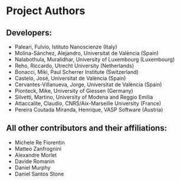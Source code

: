 Project Authors
===============

## Developers:

* Paleari, Fulvio, Istituto Nanoscienze (Italy)
* Molina-Sánchez, Alejandro, Universitat de València (Spain)
* Nalabothula, Muralidhar, University of Luxembourg (Luxembourg)
* Reho, Riccardo, Utrecht University (Netherlands)
* Bonacci, Miki, Paul Scherrer Institute (Switzerland)
* Castelo, José, Universitat de València (Spain)
* Cervantes-Villanueva, Jorge, Universitat de València (Spain)
* Pionteck, Mike, University of Giessen (Germany)
* Silvetti, Martino, University of Modena and Reggio Emilia 
* Attaccalite, Claudio, CNRS/Aix-Marseille University (France)
* Pereira Coutada Miranda, Henrique, VASP Software (Austria)

## All other contributors and their affiliations:

* Michele Re Fiorentin
* Matteo Zanfrognini
* Alexandre Morlet
* Davide Romanin
* Daniel Murphy
* Daniel Santos Stone
